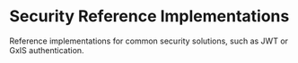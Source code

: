 # Security Reference Implementations
Reference implementations for common security solutions, such as JWT or GxIS authentication.
